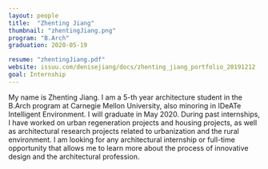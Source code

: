 ```yaml
---
layout: people
title:  "Zhenting Jiang"
thumbnail: "zhentingJiang.png"
program: "B.Arch"
graduation: 2020-05-19

resume: "zhentingJiang.pdf"
website: issuu.com/denisejiang/docs/zhenting_jiang_portfolio_20191212
goal: Internship 
---
```


My name is Zhenting Jiang. I am a 5-th year architecture student in the B.Arch program at Carnegie Mellon University,  also minoring in IDeATe Intelligent Environment. I will graduate in May 2020. During past internships, I have worked on urban regeneration projects and housing projects, as well as architectural research projects related to urbanization and the rural environment. I am looking for any architectural internship or full-time opportunity that allows me to learn more about the process of innovative design and the architectural profession.
